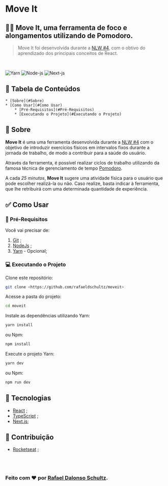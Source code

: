 # Move It

## 🤸‍♂️ **Move It**, uma ferramenta de foco e alongamentos utilizando de Pomodoro.

> Move It foi desenvolvida durante a [NLW #4](https://nextlevelweek.com/inscricao/4), com o obtivo do aprendizado dos principais conceitos de React.

<br/>

![Yarn](https://img.shields.io/static/v1?label=yarn&message=v1.22.10&color=blue) ![Node-js](https://img.shields.io/static/v1?label=node-js&message=v14.15.5&color=blue) ![Next-js](https://img.shields.io/static/v1?label=next-js&message=v10.0.7&color=blue)

## **📌 Tabela de Conteúdos**

<!--ts-->

    * [Sobre](#Sobre)
    * [Como Usar](#Como Usar)
        * [Pré-Requisitos](#Pré-Requisitos)
        * [Executando o Projeto](#Executando o Projeto)

<!--te-->

## 📕 **Sobre**

**Move It** é uma uma ferramenta desenvolvida durante a [NLW #4](https://nextlevelweek.com/inscricao/4) com o objetivo de introduzir exercícios físicos em intervalos fixos durante a jornada de trabalho, de modo a contribuir para a saúde do usuário.

Através da ferramenta, é possível realizar ciclos de trabalho utilizando da famosa técnica de gerenciamento de tempo [Pomodoro](https://pt.wikipedia.org/wiki/T%C3%A9cnica_pomodoro).

A cada _25 minutos_, **Move It** sugere uma atividade física para o usuário que pode escolher realizá-la ou não. Caso realize, basta indicar à ferramenta, que lhe retribuirá com uma determinada quantidade de experiência.

## ✅ **Como Usar**

### **📃 Pré-Requisitos**

Você vai precisar de:

1. [Git](https://git-scm.com/) ;
2. [NodeJs](https://nodejs.org/en/) ;
3. [Yarn](https://yarnpkg.com/) - Opcional;

### **💻 Executando o Projeto**

Clone este repositório:

```bash
git clone <https://github.com/rafaeldschultz/moveit>
```

Acesse a pasta do projeto:

```bash
cd moveit
```

Instale as dependências utilizando Yarn:

```bash
yarn install
```

ou Npm:

```bash
npm install
```

Execute o projeto Yarn:

```bash
yarn dev
```

ou Npm:

```bash
npm run dev
```

## 🔨 **Tecnologias**

- [React](https://pt-br.reactjs.org/) ;
- [TypeScript](https://www.typescriptlang.org/) ;
- [Next.js](https://nextjs.org/);

## **👥 Contribuição**

- [Rocketseat](https://rocketseat.com.br/) ;

<br>
<br>

### Feito com ❤️ por [Rafael Dalonso Schultz](https://github.com/rafaeldschultz).
